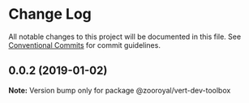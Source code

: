 # Change Log

All notable changes to this project will be documented in this file.
See [Conventional Commits](https://conventionalcommits.org) for commit guidelines.

## 0.0.2 (2019-01-02)

**Note:** Version bump only for package @zooroyal/vert-dev-toolbox
